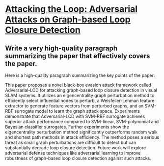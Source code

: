 # [Attacking the Loop: Adversarial Attacks on Graph-based Loop Closure   Detection](https://arxiv.org/abs/2312.06991)

## Write a very high-quality paragraph summarizing the paper that effectively covers the paper.

 Here is a high-quality paragraph summarizing the key points of the paper:

This paper proposes a novel black-box evasion attack framework called Adversarial-LCD for attacking graph-based loop closure detection in visual SLAM systems. It utilizes an eigencentrality graph perturbation method to efficiently select influential nodes to perturb, a Weisfeiler-Lehman feature extractor to generate feature vectors from perturbed graphs, and an SVM-RBF surrogate model to learn the graph attack space. Experiments demonstrate that Adversarial-LCD with SVM-RBF surrogate achieves superior attack performance compared to SVM-linear, SVM-polynomial and Bayesian classifier surrogates. Further experiments show the eigencentrality perturbation method significantly outperforms random walk and shortest path methods in attack efficiency. The method poses a serious threat as small graph perturbations are difficult to detect but can substantially degrade loop closure detection. Future work will explore adversarial defense techniques like adversarial learning to improve robustness of graph-based loop closure detection against such attacks.
